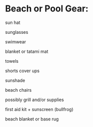 Beach or Pool Gear:
===================

sun hat

sunglasses

swimwear

blanket or tatami mat

towels

shorts cover ups

sunshade 

beach chairs

possibly grill and/or supplies

first aid kit + sunscreen (bullfrog)

beach blanket or base rug
